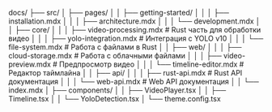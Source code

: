docs/
├── src/
│   ├── pages/
│   │   ├── getting-started/
│   │   │   ├── installation.mdx
│   │   │   ├── architecture.mdx
│   │   │   └── development.mdx
│   │   ├── core/
│   │   │   ├── video-processing.mdx      # Rust часть для обработки видео
│   │   │   ├── yolo-integration.mdx      # Интеграция с YOLO v10
│   │   │   └── file-system.mdx           # Работа с файлами в Rust
│   │   ├── web/
│   │   │   ├── cloud-storage.mdx         # Работа с облачными файлами
│   │   │   ├── video-preview.mdx         # Предпросмотр видео
│   │   │   └── timeline-editor.mdx       # Редактор таймлайна
│   │   ├── api/
│   │   │   ├── rust-api.mdx              # Rust API документация
│   │   │   └── web-api.mdx               # Web API документация
│   │   └── index.mdx
│   ├── components/
│   │   ├── VideoPlayer.tsx
│   │   ├── Timeline.tsx
│   │   └── YoloDetection.tsx
│   └── theme.config.tsx